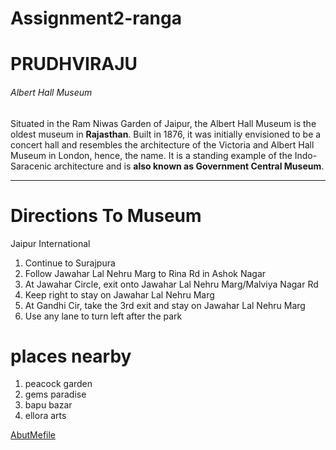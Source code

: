 # Assignment2-ranga
# PRUDHVIRAJU
###### Albert Hall Museum

 Situated in the Ram Niwas Garden of Jaipur, the Albert Hall Museum is the oldest museum in **Rajasthan**. Built in 1876, it was initially envisioned to be a concert hall and resembles the architecture of the Victoria and Albert Hall Museum in London, hence, the name. It is a standing example of the Indo-Saracenic architecture and is **also known as Government Central Museum**.
 - - -
 # Directions To Museum
 Jaipur International 
1. Continue to Surajpura
2. Follow Jawahar Lal Nehru Marg to Rina Rd in Ashok Nagar
3. At Jawahar Circle, exit onto Jawahar Lal Nehru Marg/Malviya Nagar Rd
4. Keep right to stay on Jawahar Lal Nehru Marg
5. At Gandhi Cir, take the 3rd exit and stay on Jawahar Lal Nehru Marg
6. Use any lane to turn left after the park 

# places nearby
1. peacock garden
2. gems paradise
3. bapu bazar
4. ellora arts

[AbutMefile](AbutMe.md)


